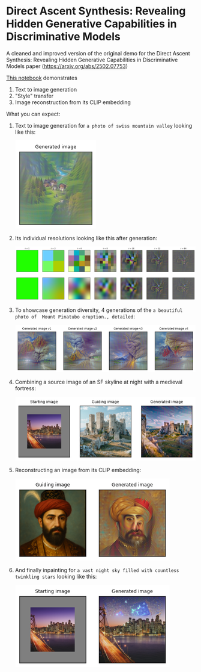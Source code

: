 # Direct Ascent Synthesis: Revealing Hidden Generative Capabilities in Discriminative Models
A cleaned and improved version of the original demo for the Direct Ascent Synthesis: Revealing Hidden Generative Capabilities in Discriminative Models paper (https://arxiv.org/abs/2502.07753)

[This notebook](https://github.com/MehdiJmlkh/Direct-Ascent-Synthesis/blob/main/Direct-Ascent-Synthesis-generation-demo.ipynb) demonstrates
1. Text to image generation
2. "Style" transfer
3. Image reconstruction from its CLIP embedding

What you can expect:
1. Text to image generation for `a photo of swiss mountain valley` looking like this:

   ![DAS generated meteor](figures/das-demo-generation.png "Text to image generation")

2. Its individual resolutions looking like this after generation:

   ![DAS generated meteor](figures/das-demo-resolutions.png "resolutions")

3. To showcase generation diversity, 4 generations of the `a beautiful photo of  Mount Pinatubo eruption., detailed`:

   ![DAS generated meteor](figures/das-demo-many-generations.png "generation diversity")

4. Combining a source image of an SF skyline at night with a medieval fortress:

   ![DAS generated meteor](figures/das-demo-style.png "style transfer")

5. Reconstructing an image from its CLIP embedding:

   ![DAS generated meteor](figures/das-demo-reconstructed.png "reconstruction")

6. And finally inpainting for `a vast night sky filled with countless twinkling stars` looking like this:

   ![DAS generated meteor](figures/das-demo-inpainting.png "inpainting")

